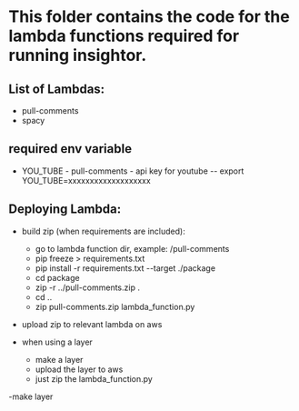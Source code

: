 # This folder contains the code for the lambda functions required for running insightor.

## List of Lambdas:
- pull-comments
- spacy

## required env variable
- YOU_TUBE - pull-comments - api key for youtube
-- export YOU_TUBE=xxxxxxxxxxxxxxxxxxx


## Deploying Lambda:
- build zip (when requirements are included):
    - go to lambda function dir, example: /pull-comments
    - pip freeze > requirements.txt
    - pip install -r requirements.txt  --target ./package
    - cd package
    - zip -r ../pull-comments.zip .
    - cd ..
    - zip pull-comments.zip lambda_function.py 
- upload zip to relevant lambda on aws

- when using a layer
    - make a layer
    - upload the layer to aws
    - just zip the lambda_function.py

-make layer
